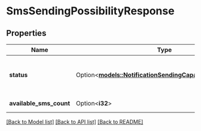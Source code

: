 # SmsSendingPossibilityResponse

## Properties

Name | Type | Description | Notes
------------ | ------------- | ------------- | -------------
**status** | Option<[**models::NotificationSendingCapabilityCheckStatus**](NotificationSendingCapabilityCheckStatus.md)> | Notification sending capability check status. | [optional]
**available_sms_count** | Option<**i32**> | Available sms count. | [optional]

[[Back to Model list]](../README.md#documentation-for-models) [[Back to API list]](../README.md#documentation-for-api-endpoints) [[Back to README]](../README.md)


